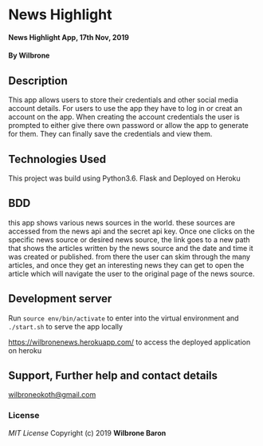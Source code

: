 # News Highlight

#### News Highlight App, 17th Nov, 2019
#### By **Wilbrone**
## Description
This app allows users to store their credentials and other social media account details. For users to use the app they have to log in 
or creat an account on the app. When creating the account credentials the user is prompted to either give there own password or allow the app to generate for them. They can finally save the credentials and view them.

## Technologies Used
This project was build using Python3.6.
Flask and 
Deployed on Heroku


## BDD
this app shows various news sources in the world. these sources are accessed from the news api and the secret api key. Once one clicks on the specific news source or desired news source, the link goes to a new path that shows the articles written by the news source and the date and time it was created or published. from there the user can skim through the many articles, and once they get an interesting news they can get to open the article which will navigate the user to the original page of the news source.


## Development server
Run `source env/bin/activate` to enter into the virtual environment and `./start.sh` to serve the app locally

https://wilbronenews.herokuapp.com/ to access the deployed application on heroku


## Support, Further help and contact details
wilbroneokoth@gmail.com

### License
*MIT License*
Copyright (c) 2019 **Wilbrone Baron**

